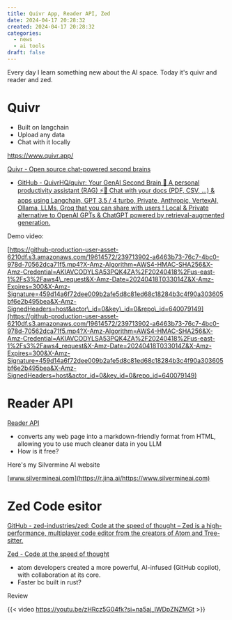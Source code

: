 ```yaml
---
title: Quivr App, Reader API, Zed
date: 2024-04-17 20:28:32
created: 2024-04-17 20:28:32
categories:
  - news
  - ai tools
draft: false
---
```

Every day I learn something new about the AI space. Today it's quivr and reader and zed. 


# Quivr

- Built on langchain 
- Upload any data
- Chat with it locally 


https://www.quivr.app/

[Quivr - Open source chat-powered second brains](https://www.quivr.app/)

- [GitHub - QuivrHQ/quivr: Your GenAI Second Brain 🧠  A personal productivity assistant (RAG) ⚡️🤖 Chat with your docs (PDF, CSV, ...)  & apps using Langchain, GPT 3.5 / 4 turbo, Private, Anthropic, VertexAI, Ollama, LLMs, Groq  that you can share with users !  Local & Private alternative to OpenAI GPTs & ChatGPT powered by retrieval-augmented generation.](https://github.com/QuivrHQ/quivr) 

Demo video:

[https://github-production-user-asset-6210df.s3.amazonaws.com/19614572/239713902-a6463b73-76c7-4bc0-978d-70562dca71f5.mp4?X-Amz-Algorithm=AWS4-HMAC-SHA256&X-Amz-Credential=AKIAVCODYLSA53PQK4ZA%2F20240418%2Fus-east-1%2Fs3%2Faws4\_request&X-Amz-Date=20240418T033014Z&X-Amz-Expires=300&X-Amz-Signature=459d14a6f72dee009b2afe5d8c81ed68c18284b3c4f90a303605bf6e2b495bea&X-Amz-SignedHeaders=host&actor\_id=0&key\_id=0&repo\_id=640079149](https://github-production-user-asset-6210df.s3.amazonaws.com/19614572/239713902-a6463b73-76c7-4bc0-978d-70562dca71f5.mp4?X-Amz-Algorithm=AWS4-HMAC-SHA256&X-Amz-Credential=AKIAVCODYLSA53PQK4ZA%2F20240418%2Fus-east-1%2Fs3%2Faws4_request&X-Amz-Date=20240418T033014Z&X-Amz-Expires=300&X-Amz-Signature=459d14a6f72dee009b2afe5d8c81ed68c18284b3c4f90a303605bf6e2b495bea&X-Amz-SignedHeaders=host&actor_id=0&key_id=0&repo_id=640079149)


# Reader API

[Reader API](https://jina.ai/reader/)

- converts any web page into a markdown-friendly format from HTML, allowing you to use much cleaner data in you LLM
- How is it free?


Here's my Silvermine AI website

[www.silvermineai.com](https://r.jina.ai/https://www.silvermineai.com)

# Zed Code esitor

[GitHub - zed-industries/zed: Code at the speed of thought – Zed is a high-performance, multiplayer code editor from the creators of Atom and Tree-sitter.](https://github.com/zed-industries/zed)

[Zed - Code at the speed of thought](https://zed.dev/)

- atom developers created a more powerful, AI-infused (GitHub copilot), with collaboration at its core. 
- Faster bc built in rust?

Review 

{{< video https://youtu.be/zHRcz5G04fk?si=na5aj_IWDpZNZMGt >}} 